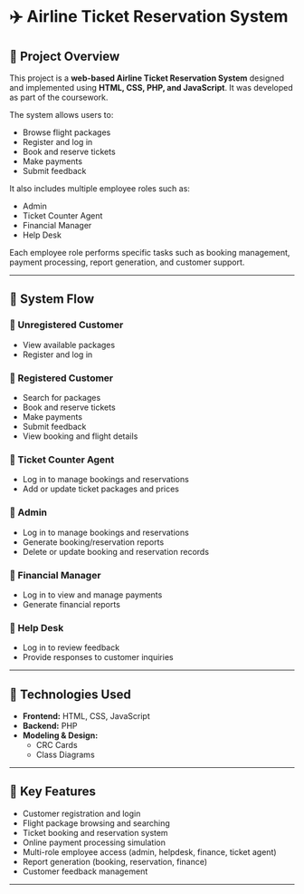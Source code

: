 # ✈️ Airline Ticket Reservation System

## 📌 Project Overview

This project is a **web-based Airline Ticket Reservation System** designed and implemented using **HTML, CSS, PHP, and JavaScript**. It was developed as part of the coursework.

The system allows users to:
- Browse flight packages
- Register and log in
- Book and reserve tickets
- Make payments
- Submit feedback

It also includes multiple employee roles such as:
- Admin
- Ticket Counter Agent
- Financial Manager
- Help Desk

Each employee role performs specific tasks such as booking management, payment processing, report generation, and customer support.

---

## 🧭 System Flow

### 🔹 Unregistered Customer
- View available packages
- Register and log in

### 🔹 Registered Customer
- Search for packages
- Book and reserve tickets
- Make payments
- Submit feedback
- View booking and flight details

### 🔹 Ticket Counter Agent
- Log in to manage bookings and reservations
- Add or update ticket packages and prices

### 🔹 Admin
- Log in to manage bookings and reservations
- Generate booking/reservation reports
- Delete or update booking and reservation records

### 🔹 Financial Manager
- Log in to view and manage payments
- Generate financial reports

### 🔹 Help Desk
- Log in to review feedback
- Provide responses to customer inquiries

---

## 🧱 Technologies Used

- **Frontend:** HTML, CSS, JavaScript
- **Backend:** PHP
- **Modeling & Design:** 
  - CRC Cards
  - Class Diagrams

---

## 🧩 Key Features

- Customer registration and login
- Flight package browsing and searching
- Ticket booking and reservation system
- Online payment processing simulation
- Multi-role employee access (admin, helpdesk, finance, ticket agent)
- Report generation (booking, reservation, finance)
- Customer feedback management

---
